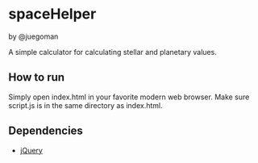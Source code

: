 # spaceHelper

by @juegoman

A simple calculator for calculating stellar and planetary values.

## How to run

Simply open index.html in your favorite modern web browser. Make sure script.js is in the same directory as index.html.

## Dependencies

- [jQuery](http://jquery.com)
